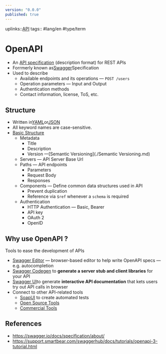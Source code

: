 ```yaml
---
version: "0.0.0"
published: true
---
```

uplinks::[API](./API.md)
tags:: #lang/en #type/term 
# OpenAPI
- An [API specification](https://github.com/OAI/OpenAPI-Specification) (description format) for REST APIs
- Forrmerly known as[Swagger](./Swagger.md)Specification
- Used to describe
	- Available endpoints and its operations — `POST /users`
	- Operation parameters — Input and Output
	- Authentication methods
	- Contact information, license, ToS, etc.

## Structure
- Written in[YAML](./YAML.md)or[JSON](./JSON.md)
- All keyword names are case-sensitive.
- [Basic Structure](https://swagger.io/docs/specification/basic-structure/)
	- Metadata
		- Title
		- Description
		- Version —[Semantic Versioning](./Semantic Versioning.md)
	- Servers — API Server Base Url
	- Paths — API endpoints
		- Parameters
		- Request Body
		- Responses
	- Components — Define common data structures used in API
		- Prevent duplication
		- Reference via `$ref` whenever a `schema` is required
	- Authentication
		- HTTP Authentication — Basic, Bearer
		- API key
		- OAuth 2
		- OpenID

## Why use OpenAPI ?
Tools to ease the development of APIs
- [Swagger Editor](https://editor.swagger.io/) — browser-based editor to help write OpenAPI specs — e.g. autocompletion
- [Swagger Codegen](https://github.com/swagger-api/swagger-codegen) to **generate a server stub and client libraries** for your API
- [Swagger UI](https://github.com/swagger-api/swagger-ui)to generate **interactive API documentation** that kets users try out API calls in browser
- Connect to other API-related tools
	- [SoapUI](https://soapui.org/) to create automated tests
	- [Open Source Tools](https://swagger.io/tools/open-source/open-source-integrations/)
	- [Commercial Tools](https://swagger.io/commercial-tools/)
## References
- https://swagger.io/docs/specification/about/
- https://support.smartbear.com/swaggerhub/docs/tutorials/openapi-3-tutorial.html


